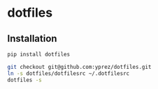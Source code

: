 dotfiles
========

Installation
------------

```bash
pip install dotfiles

git checkout git@github.com:yprez/dotfiles.git
ln -s dotfiles/dotfilesrc ~/.dotfilesrc
dotfiles -s
```
